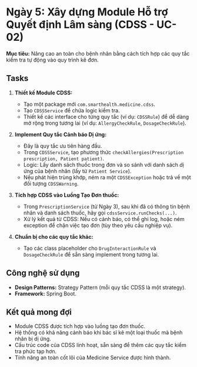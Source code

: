 # Ngày 5: Xây dựng Module Hỗ trợ Quyết định Lâm sàng (CDSS - UC-02)

**Mục tiêu:** Nâng cao an toàn cho bệnh nhân bằng cách tích hợp các quy tắc kiểm tra tự động vào quy trình kê đơn.

## Tasks

1.  **Thiết kế Module CDSS:**
    *   Tạo một package mới `com.smarthealth.medicine.cdss`.
    *   Tạo `CDSSService` để chứa logic kiểm tra.
    *   Thiết kế các interface cho từng quy tắc (ví dụ: `CDSSRule`) để dễ dàng mở rộng trong tương lai (ví dụ: `AllergyCheckRule`, `DosageCheckRule`).

2.  **Implement Quy tắc Cảnh báo Dị ứng:**
    *   Đây là quy tắc ưu tiên hàng đầu.
    *   Trong `CDSSService`, tạo phương thức `checkAllergies(Prescription prescription, Patient patient)`.
    *   Logic: Lấy danh sách thuốc trong đơn và so sánh với danh sách dị ứng của bệnh nhân (lấy từ `Patient Service`).
    *   Nếu phát hiện trùng khớp, ném ra một `CDSSException` hoặc trả về một đối tượng `CDSSWarning`.

3.  **Tích hợp CDSS vào Luồng Tạo Đơn thuốc:**
    *   Trong `PrescriptionService` (từ Ngày 3), sau khi đã có thông tin bệnh nhân và danh sách thuốc, hãy gọi `cdssService.runChecks(...)`.
    *   Xử lý kết quả từ CDSS: Nếu có cảnh báo, có thể ghi log, hoặc ném exception để chặn việc tạo đơn (tùy theo yêu cầu nghiệp vụ).

4.  **Chuẩn bị cho các quy tắc khác:**
    *   Tạo các class placeholder cho `DrugInteractionRule` và `DosageCheckRule` để sẵn sàng implement trong tương lai.

## Công nghệ sử dụng

*   **Design Patterns:** Strategy Pattern (mỗi quy tắc CDSS là một strategy).
*   **Framework:** Spring Boot.

## Kết quả mong đợi

*   Module CDSS được tích hợp vào luồng tạo đơn thuốc.
*   Hệ thống có khả năng cảnh báo khi bác sĩ kê một loại thuốc mà bệnh nhân bị dị ứng.
*   Cấu trúc code của CDSS linh hoạt, sẵn sàng để thêm các quy tắc kiểm tra phức tạp hơn.
*   Tính năng an toàn cốt lõi của Medicine Service được hình thành.